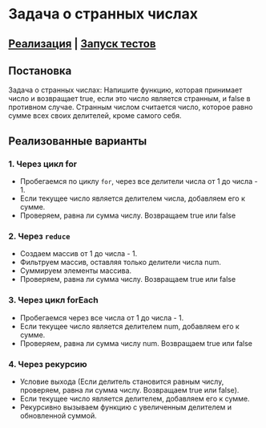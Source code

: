 # Задача о странных числах

## [Реализация](./funcStrangeNumbers.js) | [Запуск тестов](./index.js)

## Постановка

Задача о странных числах: Напишите функцию, которая принимает число и возвращает true, если это число является странным, и false в противном случае. Странным числом считается число, которое равно сумме всех своих делителей, кроме самого себя.
## Реализованные варианты

### 1. Через цикл for
- Пробегаемся по циклу `for`, через все делители числа от 1 до числа - 1.
- Если текущее число является делителем числа, добавляем его к сумме.
- Проверяем, равна ли сумма числу. Возвращаем true или false

### 2. Через `reduce`
- Создаем массив от 1 до числа - 1.
- Фильтруем массив, оставляя только делители числа num.
- Суммируем элементы массива.
- Проверяем, равна ли сумма числу. Возвращаем true или false

### 3. Через цикл forEach
- Пробегаемся через все числа от 1 до числа - 1.
- Если текущее число является делителем num, добавляем его к сумме.
- Проверяем, равна ли сумма числу num. Возвращаем true или false

### 4. Через рекурсию
- Условие выхода (Если делитель становится равным числу, проверяем, равна ли сумма числу. Возвращаем true или false).
- Если текущее число является делителем, добавляем его к сумме.
- Рекурсивно вызываем функцию с увеличенным делителем и обновленной суммой.
